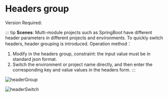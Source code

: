 # Headers group

Version Required: <Badge text="2.0.7"/>

::: tip
**Scenes**: Multi-module projects such as SpringBoot have different header parameters in different projects and environments. To quickly switch headers, header grouping is introduced.
Operation method：

1. Modify in the headers group, constraint: the input value must be in standard json format.
2. Switch the environment or project name directly, and then enter the corresponding key and value values in the headers form.
   :::

![headerGroup](/img/headerGroup.png)


![headerSwitch](/img/headerSwitch.gif)
